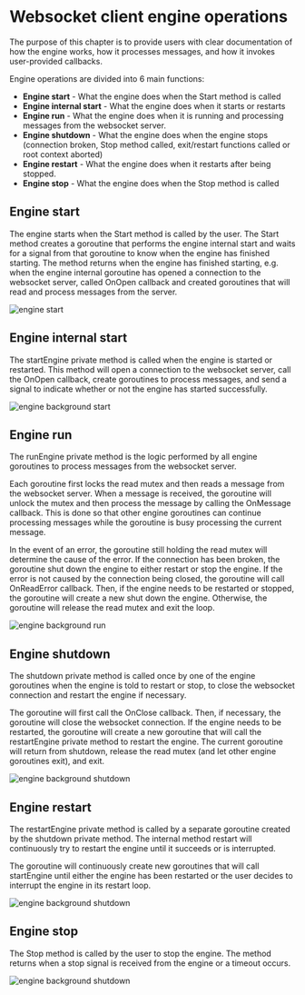 # Websocket client engine operations

The purpose of this chapter is to provide users with clear documentation of how the engine works, how it processes messages, and how it invokes user-provided callbacks.

Engine operations are divided into 6 main functions:
- **Engine start** - What the engine does when the Start method is called
- **Engine internal start** - What the engine does when it starts or restarts
- **Engine run** - What the engine does when it is running and processing messages from the websocket server.
- **Engine shutdown** - What the engine does when the engine stops (connection broken, Stop method called, exit/restart functions called or root context aborted)
- **Engine restart** - What the engine does when it restarts after being stopped.
- **Engine stop** - What the engine does when the Stop method is called

## Engine start

The engine starts when the Start method is called by the user. The Start method creates a goroutine that performs the engine internal start and waits for a signal from that goroutine to know when the engine has finished starting. The method returns when the engine has finished starting, e.g. when the engine internal goroutine has opened a connection to the websocket server, called OnOpen callback and created goroutines that will read and process messages from the server.

![engine start](./images/wscontainer-Start.jpg)

## Engine internal start

The startEngine private method is called when the engine is started or restarted. This method will open a connection to the websocket server, call the OnOpen callback, create goroutines to process messages, and send a signal to indicate whether or not the engine has started successfully.

![engine background start](./images/wscontainer-startEngine.jpg)

## Engine run

The runEngine private method is the logic performed by all engine goroutines to process messages from the websocket server.

Each goroutine first locks the read mutex and then reads a message from the websocket server. When a message is received, the goroutine will unlock the mutex and then process the message by calling the OnMessage callback. This is done so that other engine goroutines can continue processing messages while the goroutine is busy processing the current message.

In the event of an error, the goroutine still holding the read mutex will determine the cause of the error. If the connection has been broken, the goroutine shut down the engine to either restart or stop the engine. If the error is not caused by the connection being closed, the goroutine will call OnReadError callback. Then, if the engine needs to be restarted or stopped, the goroutine will create a new shut down the engine. Otherwise, the goroutine will release the read mutex and exit the loop.

![engine background run](./images/wscontainer-runEngine.jpg)

## Engine shutdown

The shutdown private method is called once by one of the engine goroutines when the engine is told to restart or stop, to close the websocket connection and restart the engine if necessary.

The goroutine will first call the OnClose callback. Then, if necessary, the goroutine will close the websocket connection. If the engine needs to be restarted, the goroutine will create a new goroutine that will call the restartEngine private method to restart the engine. The current goroutine will return from shutdown, release the read mutex (and let other engine goroutines exit), and exit.

![engine background shutdown](./images/wscontainer-shutdownEngine.jpg)

## Engine restart

The restartEngine private method is called by a separate goroutine created by the shutdown private method. The internal method restart will continuously try to restart the engine until it succeeds or is interrupted.

The goroutine will continuously create new goroutines that will call startEngine until either the engine has been restarted or the user decides to interrupt the engine in its restart loop.

![engine background shutdown](./images/wscontainer-restartEngine.jpg)

## Engine stop

The Stop method is called by the user to stop the engine. The method returns when a stop signal is received from the engine or a timeout occurs.

![engine background shutdown](./images/wscontainer-Stop.jpg)